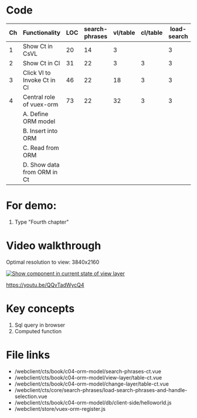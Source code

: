 # Code

| Ch  | Functionality               | LOC | search-phrases | vl/table | cl/table | load-search | objOrm/helloworld | store/vuex-orm |
| --- | --------------------------- | --- | -------------- | -------- | -------- | ----------- | ----------------- | -------------- |
| 1   | Show Ct in CsVL             | 20  | 14             | 3        |          | 3           |                   |
| 2   | Show Ct in Cl               | 31  | 22             | 3        | 3        | 3           |                   |
| 3   | Click Vl to Invoke Ct in Cl | 46  | 22             | 18       | 3        | 3           |                   |
| 4   | Central role of vuex-orm    | 73  | 22             | 32       | 3        | 3           | 11                | 2              |
|     | A. Define ORM model         |     |                |          |          |             |                   |                |
|     | B. Insert into ORM          |     |                |          |          |             |                   |
|     | C. Read from ORM            |     |                |          |          |             |                   |
|     | D. Show data from ORM in Ct |     |                |          |          |             |                   |

# For demo:

1. Type "Fourth chapter"

# Video walkthrough

Optimal resolution to view: 3840x2160

[![Show component in current state of view layer](https://img.youtube.com/vi/zCgWHvHn4JA/0.jpg)](https://www.youtube.com/watch?v=QQvTadWycQ4 "ORM model")

https://youtu.be/QQvTadWycQ4

# Key concepts

1. Sql query in browser
2. Computed function

# File links

- /webclient/cts/book/c04-orm-model/search-phrases-ct.vue
- /webclient/cts/book/c04-orm-model/view-layer/table-ct.vue
- /webclient/cts/book/c04-orm-model/change-layer/table-ct.vue
- /webclient/cts/core/search-phrases/load-search-phrases-and-handle-selection.vue
- /webclient/cts/book/c04-orm-model/db/client-side/helloworld.js
- /webclient/store/vuex-orm-register.js
